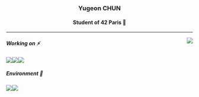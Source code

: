 <div align="center">
  
  ### Yugeon CHUN

  #### Student of 42 Paris 👋
  ---
</div>
<!--
**PfClaKr/PfClaKr** is a ✨ _special_ ✨ repository because its `README.md` (this file) appears on your GitHub profile.

Here are some ideas to get you started:

- 🔭 I’m currently working on ...
- 🌱 I’m currently learning ...
- 👯 I’m looking to collaborate on ...
- 🤔 I’m looking for help with ...
- 💬 Ask me about ...
- 📫 How to reach me: ...
- 😄 Pronouns: ...
- ⚡ Fun fact: ...
-->
<!--[![Anurag's GitHub stats](https://github-readme-stats.vercel.app/api?username=PfClaKr)](https://github.com/anuraghazra/github-readme-stats)-->
<img align="right" src="https://github-readme-stats.vercel.app/api/top-langs/?username=PfClaKr&hide=javascript,html&theme=nord&layout=compact"/>

##### Working on ⚡
![](https://img.shields.io/badge/Rust-000000?style=for-the-badge&logo=rust&logoColor=white)![](https://img.shields.io/badge/C-00599C?style=for-the-badge&logo=c&logoColor=white)![](https://img.shields.io/badge/Go-00ADD8?style=for-the-badge&logo=go&logoColor=white)
<!-- ##### Interesting on 🤔 -->
##### Environment 🔭
![](https://img.shields.io/badge/WSL-0a97f5?style=for-the-badge&logo=linux&logoColor=white)![](	https://img.shields.io/badge/Amazon_AWS-232F3E?style=for-the-badge&logo=amazon-aws&logoColor=white)
